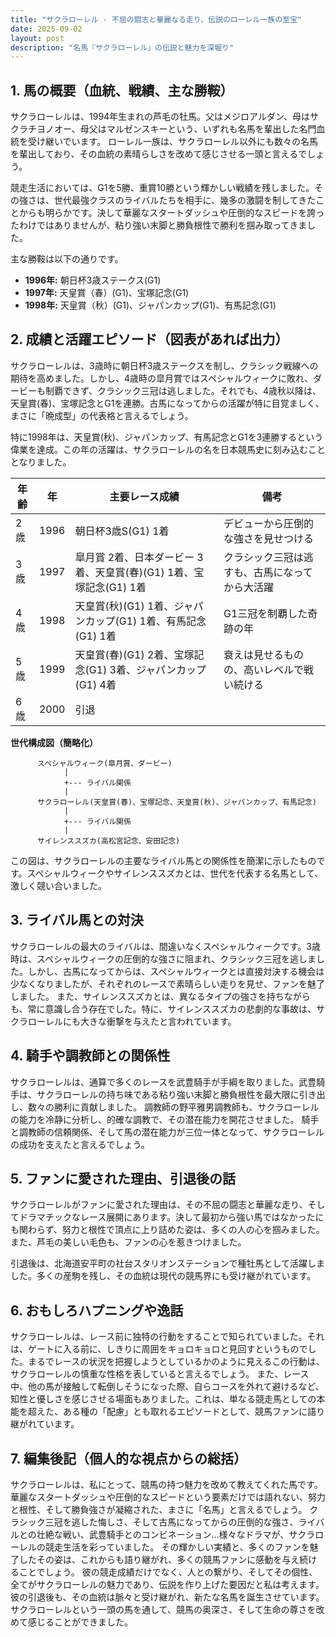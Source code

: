 ```yaml
---
title: "サクラローレル - 不屈の闘志と華麗なる走り、伝説のローレル一族の至宝"
date: 2025-09-02
layout: post
description: "名馬『サクラローレル』の伝説と魅力を深堀り"
---
```


## 1. 馬の概要（血統、戦績、主な勝鞍）

サクラローレルは、1994年生まれの芦毛の牡馬。父はメジロアルダン、母はサクラチヨノオー、母父はマルゼンスキーという、いずれも名馬を輩出した名門血統を受け継いでいます。  ローレル一族は、サクラローレル以外にも数々の名馬を輩出しており、その血統の素晴らしさを改めて感じさせる一頭と言えるでしょう。

競走生活においては、G1を5勝、重賞10勝という輝かしい戦績を残しました。その強さは、世代最強クラスのライバルたちを相手に、幾多の激闘を制してきたことからも明らかです。決して華麗なスタートダッシュや圧倒的なスピードを誇ったわけではありませんが、粘り強い末脚と勝負根性で勝利を掴み取ってきました。

主な勝鞍は以下の通りです。

* **1996年:**  朝日杯3歳ステークス(G1)
* **1997年:**  天皇賞（春）(G1)、宝塚記念(G1)
* **1998年:**  天皇賞（秋）(G1)、ジャパンカップ(G1)、有馬記念(G1)


## 2. 成績と活躍エピソード（図表があれば出力）

サクラローレルは、3歳時に朝日杯3歳ステークスを制し、クラシック戦線への期待を高めました。しかし、4歳時の皐月賞ではスペシャルウィークに敗れ、ダービーも制覇できず、クラシック三冠は逃しました。それでも、4歳秋以降は、天皇賞(春)、宝塚記念とG1を連勝。古馬になってからの活躍が特に目覚ましく、まさに「晩成型」の代表格と言えるでしょう。

特に1998年は、天皇賞(秋)、ジャパンカップ、有馬記念とG1を3連勝するという偉業を達成。この年の活躍は、サクラローレルの名を日本競馬史に刻み込むこととなりました。


| 年齢 | 年 | 主要レース成績 | 備考 |
|---|---|---|---|
| 2歳 | 1996 | 朝日杯3歳S(G1) 1着 | デビューから圧倒的な強さを見せつける |
| 3歳 | 1997 | 皐月賞 2着、日本ダービー 3着、天皇賞(春)(G1) 1着、宝塚記念(G1) 1着 | クラシック三冠は逃すも、古馬になってから大活躍 |
| 4歳 | 1998 | 天皇賞(秋)(G1) 1着、ジャパンカップ(G1) 1着、有馬記念(G1) 1着 | G1三冠を制覇した奇跡の年 |
| 5歳 | 1999 | 天皇賞(春)(G1) 2着、宝塚記念(G1) 3着、ジャパンカップ(G1) 4着 | 衰えは見せるものの、高いレベルで戦い続ける |
| 6歳 | 2000 |  引退 |  |


**世代構成図（簡略化）**

```
      スペシャルウィーク(皐月賞、ダービー)
            |
            +--- ライバル関係
            |
      サクラローレル(天皇賞(春)、宝塚記念、天皇賞(秋)、ジャパンカップ、有馬記念)
            |
            +--- ライバル関係
            |
      サイレンススズカ(高松宮記念、安田記念)
```


この図は、サクラローレルの主要なライバル馬との関係性を簡潔に示したものです。スペシャルウィークやサイレンススズカとは、世代を代表する名馬として、激しく競い合いました。


## 3. ライバル馬との対決

サクラローレルの最大のライバルは、間違いなくスペシャルウィークです。3歳時は、スペシャルウィークの圧倒的な強さに阻まれ、クラシック三冠を逃しました。しかし、古馬になってからは、スペシャルウィークとは直接対決する機会は少なくなりましたが、それぞれのレースで素晴らしい走りを見せ、ファンを魅了しました。  また、サイレンススズカとは、異なるタイプの強さを持ちながらも、常に意識し合う存在でした。特に、サイレンススズカの悲劇的な事故は、サクラローレルにも大きな衝撃を与えたと言われています。


## 4. 騎手や調教師との関係性

サクラローレルは、通算で多くのレースを武豊騎手が手綱を取りました。武豊騎手は、サクラローレルの持ち味である粘り強い末脚と勝負根性を最大限に引き出し、数々の勝利に貢献しました。  調教師の野平雅男調教師も、サクラローレルの能力を冷静に分析し、的確な調教で、その潜在能力を開花させました。  騎手と調教師の信頼関係、そして馬の潜在能力が三位一体となって、サクラローレルの成功を支えたと言えるでしょう。


## 5. ファンに愛された理由、引退後の話

サクラローレルがファンに愛された理由は、その不屈の闘志と華麗な走り、そしてドラマチックなレース展開にあります。決して最初から強い馬ではなかったにも関わらず、努力と根性で頂点に上り詰めた姿は、多くの人の心を掴みました。  また、芦毛の美しい毛色も、ファンの心を惹きつけました。

引退後は、北海道安平町の社台スタリオンステーションで種牡馬として活躍しました。多くの産駒を残し、その血統は現代の競馬界にも受け継がれています。


## 6. おもしろハプニングや逸話

サクラローレルは、レース前に独特の行動をすることで知られていました。それは、ゲートに入る前に、しきりに周囲をキョロキョロと見回すというものでした。まるでレースの状況を把握しようとしているかのように見えるこの行動は、サクラローレルの慎重な性格を表していると言えるでしょう。  また、レース中、他の馬が接触して転倒しそうになった際、自らコースを外れて避けるなど、知性と優しさを感じさせる場面もありました。これは、単なる競走馬としての本能を超えた、ある種の「配慮」とも取れるエピソードとして、競馬ファンに語り継がれています。


## 7. 編集後記（個人的な視点からの総括）

サクラローレルは、私にとって、競馬の持つ魅力を改めて教えてくれた馬です。華麗なスタートダッシュや圧倒的なスピードという要素だけでは語れない、努力と根性、そして勝負強さが凝縮された、まさに「名馬」と言えるでしょう。  クラシック三冠を逃した悔しさ、そして古馬になってからの圧倒的な強さ、ライバルとの壮絶な戦い、武豊騎手とのコンビネーション…様々なドラマが、サクラローレルの競走生活を彩っていました。  その輝かしい実績と、多くのファンを魅了したその姿は、これからも語り継がれ、多くの競馬ファンに感動を与え続けることでしょう。  彼の競走成績だけでなく、人との繋がり、そしてその個性、全てがサクラローレルの魅力であり、伝説を作り上げた要因だと私は考えます。  彼の引退後も、その血統は脈々と受け継がれ、新たな名馬を誕生させています。  サクラローレルという一頭の馬を通して、競馬の奥深さ、そして生命の尊さを改めて感じることができました。
